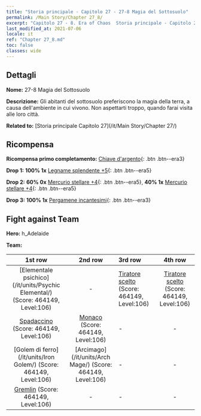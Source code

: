 ```yaml
---
title: "Storia principale - Capitolo 27 - 27-8 Magia del Sottosuolo"
permalink: /Main Story/Chapter 27_8/
excerpt: "Capitolo 27 - 8. Era of Chaos  Storia principale - Capitolo 27_8. 27-8 Magia del Sottosuolo"
last_modified_at: 2021-07-06
locale: it
ref: "Chapter 27_8.md"
toc: false
classes: wide
---
```


## Dettagli

 **Nome:** 27-8 Magia del Sottosuolo

 **Descrizione:** Gli abitanti del sottosuolo preferiscono la magia della terra, a causa dell'ambiente in cui vivono. Non aspettarti troppo, quando farai visita alle loro città.

 **Related to:** [Storia principale Capitolo 27](/it/Main Story/Chapter 27/)

## Ricompensa

 **Ricompensa primo completamento:** [Chiave d'argento](/ItemsIT/con_693/){: .btn .btn--era3}

 **Drop 1:** **100% 1x** [Legname splendente +5](/ItemsIT/mat_97/){: .btn .btn--era5}

 **Drop 2:** **60% 0x** [Mercurio stellare +4](/ItemsIT/mat_91/){: .btn .btn--era5}, **40% 1x** [Mercurio stellare +4](/ItemsIT/mat_91/){: .btn .btn--era5}

 **Drop 3:** **100% 1x** [Pergamene incantesimi](/ItemsIT/con_694/){: .btn .btn--era3}


## Fight against Team
 **Hero:** h_Adelaide

 **Team:**


  | 1st row | 2nd row | 3rd row | 4th row |
  |:----:|:----:|:----|:----:|
  | [Elementale psichico](/it/units/Psychic Elemental/) (Score: 464149, Level:106)  | - | [Tiratore scelto](/it/units/Marksman/) (Score: 464149, Level:106)  | [Tiratore scelto](/it/units/Marksman/) (Score: 464149, Level:106)  |
  | [Spadaccino](/it/units/Swordsman/) (Score: 464149, Level:106)  | [Monaco](/it/units/Monk/) (Score: 464149, Level:106)  | - | - |
  | [Golem di ferro](/it/units/Iron Golem/) (Score: 464149, Level:106)  | [Arcimago](/it/units/Arch Mage/) (Score: 464149, Level:106)  | - | - |
  | [Gremlin](/it/units/Gremlin/) (Score: 464149, Level:106)  | - | - | - |


